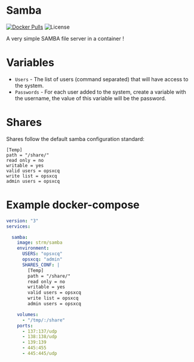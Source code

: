 # Samba
[![Docker Pulls](https://img.shields.io/docker/pulls/strm/samba.svg?style=plastic)](https://hub.docker.com/r/strm/samba/)
![License](https://img.shields.io/badge/License-GPL-blue.svg?style=plastic)

A very simple SAMBA file server in a container !

# Variables

- `Users` - The list of users (command separated) that will have access to the
  system.
- `Passwords` - For each user added to the system, create a variable with the
  username, the value of this variable will be the password.

# Shares

Shares follow the default samba configuration standard:

```
[Temp]
path = "/share/"
read only = no
writable = yes
valid users = opsxcq
write list = opsxcq
admin users = opsxcq
```

# Example docker-compose



```yml
version: "3"
services:

  samba:
    image: strm/samba
    environment:
      USERS: "opsxcq"
      opsxcq: "admin"
      SHARES_CONF: |
        [Temp]
        path = "/share/"
        read only = no
        writable = yes
        valid users = opsxcq
        write list = opsxcq
        admin users = opsxcq

    volumes:
      - "/tmp/:/share"
    ports:
      - 137:137/udp
      - 138:138/udp
      - 139:139
      - 445:455
      - 445:445/udp
```
